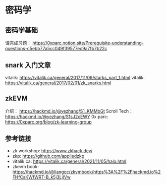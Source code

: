 # 密码学

## 密码学基础
请完成习题： https://0xparc.notion.site/Prerequisite-understanding-questions-c5ebb77a5cc049f39577ec9a7fb7b22c  

## snark 入门文章
vitalik: https://vitalik.ca/general/2017/11/09/starks_part_1.html
vitalik: https://vitalik.ca/general/2017/02/01/zk_snarks.html


## zkEVM
介绍： https://hackmd.io/@yezhang/S1_KMMbGt
Scroll Tech： https://hackmd.io/@yezhang/S1sJ2cEWY
0x parc: https://0xparc.org/blog/zk-learning-group

## 参考链接
- zk workshop: https://www.zkhack.dev/  
- zkp: https://github.com/appliedzkp
- vitalik ca: https://vitalik.ca/general/2021/11/05/halo.html
- zkevm book: https://hackmd.io/@liangcc/zkvmbook/https%3A%2F%2Fhackmd.io%2FHfCsKWfWRT-B_k5j3LjIVw